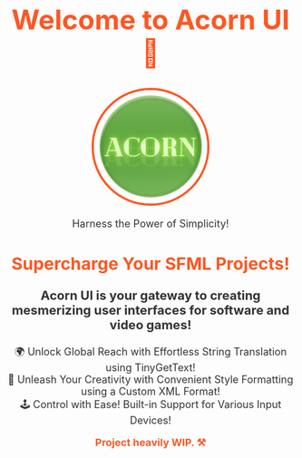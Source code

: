 <div align="center">
  <h1 style="color: #ff5722; font-size: 48px; font-weight: bold;">Welcome to Acorn UI 🌟</h1>
  <img width="200" src="git-assets/acorn_ui.png" alt="Acorn UI logo." style="border-radius: 50%; border: 4px solid #ff5722;">
</div>

<div align="center">
  <p style="font-size: 18px; color: #333;">Harness the Power of Simplicity!</p>
</div>

<div align="center">
  <h2 style="color: #ff5722; font-size: 30px;">Supercharge Your SFML Projects!</h2>
</div>

<div align="center">
  <p style="font-size: 22px; color: #333; font-weight: bold;">Acorn UI is your gateway to creating mesmerizing user interfaces for software and video games!</p>
</div>

<div align="center">
  <ul style="font-size: 18px; color: #333; list-style-type: none; padding-left: 0;">
    <li>🌍 Unlock Global Reach with Effortless String Translation using TinyGetText!</li>
    <li>💅 Unleash Your Creativity with Convenient Style Formatting using a Custom XML Format!</li>
    <li>🕹️ Control with Ease! Built-in Support for Various Input Devices!</li>
  </ul>
</div>

<div align="center">
  <p style="font-size: 18px; color: #ff5722; font-weight: bold;">Project heavily WIP. ⚒️</p>
</div>
